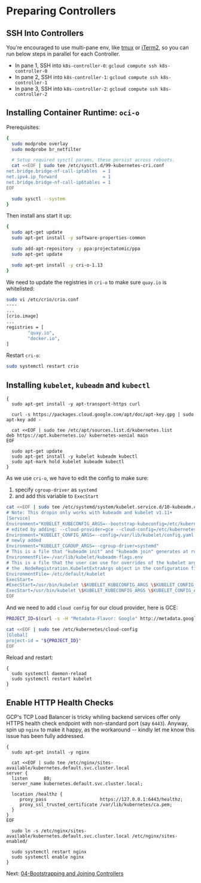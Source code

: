 # Preparing Controllers

## SSH Into Controllers

You're encouraged to use multi-pane env, like [tmux](https://github.com/tmux/tmux/wiki) or [iTerm2](https://www.iterm2.com/), so you can run below steps in parallel for each Controller.
- In pane 1, SSH into `k8s-controller-0`: `gcloud compute ssh k8s-controller-0`
- In pane 2, SSH into `k8s-controller-1`: `gcloud compute ssh k8s-controller-1`
- In pane 3, SSH into `k8s-controller-2`: `gcloud compute ssh k8s-controller-2`


## Installing Container Runtime: `oci-o`

Prerequisites:

```sh
{
  sudo modprobe overlay
  sudo modprobe br_netfilter

  # Setup required sysctl params, these persist across reboots.
  cat <<EOF | sudo tee /etc/sysctl.d/99-kubernetes-cri.conf
net.bridge.bridge-nf-call-iptables  = 1
net.ipv4.ip_forward                 = 1
net.bridge.bridge-nf-call-ip6tables = 1
EOF

  sudo sysctl --system
}
```

Then install ans start it up:

```sh
{
  sudo apt-get update
  sudo apt-get install -y software-properties-common

  sudo add-apt-repository -y ppa:projectatomic/ppa
  sudo apt-get update

  sudo apt-get install -y cri-o-1.13
}
```

We need to update the registries in `cri-o` to make sure `quay.io` is whitelisted:

```sh
sudo vi /etc/crio/crio.conf
----
...
[crio.image]
...
registries = [
        "quay.io",
        "docker.io",
]
```

Restart `cri-o`:

```sh
sudo systemctl restart crio
```

## Installing `kubelet`, `kubeadm` and `kubectl`

```
{
  sudo apt-get install -y apt-transport-https curl

  curl -s https://packages.cloud.google.com/apt/doc/apt-key.gpg | sudo apt-key add -

  cat <<EOF | sudo tee /etc/apt/sources.list.d/kubernetes.list
deb https://apt.kubernetes.io/ kubernetes-xenial main
EOF

  sudo apt-get update
  sudo apt-get install -y kubelet kubeadm kubectl
  sudo apt-mark hold kubelet kubeadm kubectl
}
```

As we use `cri-o`, we have to edit the config to make sure:
1. specify `cgroup-driver` as `systemd`
2. and add this variable to `ExecStart`

```sh
cat <<EOF | sudo tee /etc/systemd/system/kubelet.service.d/10-kubeadm.conf
# Note: This dropin only works with kubeadm and kubelet v1.11+
[Service]
Environment="KUBELET_KUBECONFIG_ARGS=--bootstrap-kubeconfig=/etc/kubernetes/bootstrap-kubelet.conf --kubeconfig=/etc/kubernetes/kubelet.conf"
# edited by adding: --cloud-provider=gce --cloud-config=/etc/kubernetes/cloud-config
Environment="KUBELET_CONFIG_ARGS=--config=/var/lib/kubelet/config.yaml --cloud-provider=gce --cloud-config=/etc/kubernetes/cloud-config"
# newly added
Environment="KUBELET_CGROUP_ARGS=--cgroup-driver=systemd"
# This is a file that "kubeadm init" and "kubeadm join" generates at runtime, populating the KUBELET_KUBEADM_ARGS variable dynamically
EnvironmentFile=-/var/lib/kubelet/kubeadm-flags.env
# This is a file that the user can use for overrides of the kubelet args as a last resort. Preferably, the user should use
# the .NodeRegistration.KubeletExtraArgs object in the configuration files instead. KUBELET_EXTRA_ARGS should be sourced from this file.
EnvironmentFile=-/etc/default/kubelet
ExecStart=
#ExecStart=/usr/bin/kubelet \$KUBELET_KUBECONFIG_ARGS \$KUBELET_CONFIG_ARGS \$KUBELET_KUBEADM_ARGS \$KUBELET_EXTRA_ARGS
ExecStart=/usr/bin/kubelet \$KUBELET_KUBECONFIG_ARGS \$KUBELET_CONFIG_ARGS \$KUBELET_KUBEADM_ARGS \$KUBELET_EXTRA_ARGS \$KUBELET_CGROUP_ARGS
EOF
```

And we need to add `cloud config` for our cloud provider, here is GCE:

```sh
PROJECT_ID=$(curl -s -H "Metadata-Flavor: Google" http://metadata.google.internal/computeMetadata/v1/project/project-id)

cat <<EOF | sudo tee /etc/kubernetes/cloud-config
[Global]
project-id = "${PROJECT_ID}"
EOF
```

Reload and restart:

```
{
  sudo systemctl daemon-reload
  sudo systemctl restart kubelet
}
```

## Enable HTTP Health Checks

GCP's TCP Load Balancer is tricky whiling backend services offer only HTTPS health check endpoint with non-standard port (say `6443`).
Anyway, spin up `nginx` to make it happy, as the workaround -- kindly let me know this issue has been fully addressed.

```
{
  sudo apt-get install -y nginx

  cat <<EOF | sudo tee /etc/nginx/sites-available/kubernetes.default.svc.cluster.local
server {
  listen      80;
  server_name kubernetes.default.svc.cluster.local;

  location /healthz {
     proxy_pass                    https://127.0.0.1:6443/healthz;
     proxy_ssl_trusted_certificate /var/lib/kubernetes/ca.pem;
  }
}
EOF

  sudo ln -s /etc/nginx/sites-available/kubernetes.default.svc.cluster.local /etc/nginx/sites-enabled/

  sudo systemctl restart nginx
  sudo systemctl enable nginx
}
```

Next: [04-Bootstrapping and Joining Controllers](04-init-join-controllers.md)
